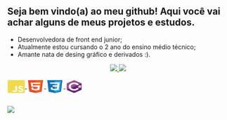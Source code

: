 ## Seja bem vindo(a) ao meu github! Aqui você vai achar alguns de meus projetos e estudos.

- Desenvolvedora de front end junior;
- Atualmente estou cursando o 2 ano do ensino médio técnico;
- Amante nata de desing gráfico e derivados :).



<div align="center">
  <a href="https://github.com/mmaduzera">
  <img height="180em" src="https://github-readme-stats.vercel.app/api?username=mmaduzera&show_icons=true&theme=dark&include_all_commits=true&count_private=true"/>
  <img height="180em" src="https://github-readme-stats.vercel.app/api/top-langs/?username=mmaduzera&layout=compact&langs_count=7&theme=dark"/>
</div>
<div style="display: inline_block"><br>
  <img align="center" alt="madu-Js" height="30" width="40" src="https://raw.githubusercontent.com/devicons/devicon/master/icons/javascript/javascript-plain.svg">
  <img align="center" alt="madu-HTML" height="30" width="40" src="https://raw.githubusercontent.com/devicons/devicon/master/icons/html5/html5-original.svg">
  <img align="center" alt="madu-CSS" height="30" width="40" src="https://raw.githubusercontent.com/devicons/devicon/master/icons/css3/css3-original.svg">
  <img align="center" alt="madu-Csharp" height="30" width="40" src="https://raw.githubusercontent.com/devicons/devicon/master/icons/csharp/csharp-original.svg">

  
  ##
 
<div> 
  <a href="https://www.linkedin.com/in/maria-eduarda-diamantino/" target="_blank"><img src="https://img.shields.io/badge/-LinkedIn-%230077B5?style=for-the-badge&logo=linkedin&logoColor=white" target="_blank"></a> 

 
</div>
